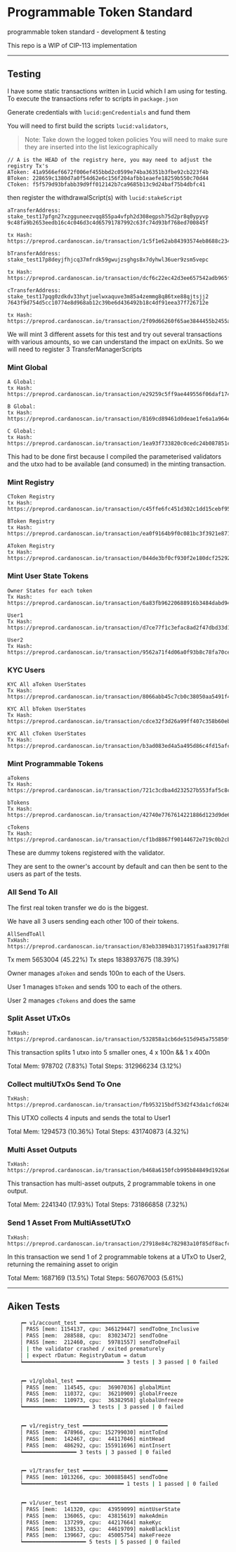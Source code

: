 # Programmable Token Standard

programmable token standard - development & testing

This repo is a WIP of CIP-113 implementation

--- 

## Testing

I have some static transactions written in Lucid which I am using for testing. To execute 
the transactions refer to scripts in `package.json`

Generate credentials with `lucid:genCredentials` and fund them

You will need to first build the scripts `lucid:validators`, 
> Note: Take down the logged token policies
> You will need to make sure they are inserted into the list lexicographically

```
// A is the HEAD of the registry here, you may need to adjust the registry Tx's
AToken: 41a9566ef6672f006ef455bbd2c0599e74ba36351b3fbe92cb223f4b
BToken: 228659c1380d7a0f54d62e6c156f204afbb1eaefe18259b550c70d44
CToken: f5f579d93bfabb39d9ff012142b7ca9685b13c9d24baf75b4dbfc41
```

then register the withdrawalScript(s) with `lucid:stakeScript`

```
aTransferAddress: stake_test17pfgn27xzgguneezvqq855pa4vfph2d308egpsh75d2pr8q0ypyvp
9c48fa9b2653eedb16c4c046d3c4d65791787992c63fc74d93bf768ed700845f

tx Hash: https://preprod.cardanoscan.io/transaction/1c5f1e62ab84393574eb8688c2343a5d855e0f12e1a613baafdd4f88599f7fad

bTransferAddress:
stake_test17p8deyjfhjcq37mfrdk59gwujzsghgs8x7dyhwl36uer9zsm5vepc

tx Hash: https://preprod.cardanoscan.io/transaction/dcf6c22ec42d3ee657542adb965f9acc1387c9efd88caa6bf93f0acea555924e

cTransferAddress: stake_test17pqg0zdkdv33hytjuelwxaquve3m85a4zemmg8q86txe88qjtsjj2
7643f9d754d5cc10774e8d968ab12c39be6d436492b18c4df91eea37f726712e

tx Hash: https://preprod.cardanoscan.io/transaction/2f09d66260f65ae3844455b2455ac08fdf291f363b8e484b4b9fca87bfe13834
```

We will mint 3 different assets for this test and try out several transactions with
various amounts, so we can understand the impact on exUnits.
So we will need to register 3 TransferManagerScripts

### Mint Global

```
A Global:
tx Hash: https://preprod.cardanoscan.io/transaction/e29259c5ff9ae449556f06daf17476aa4ef500fcfeb1c72f8f4660a821bcf95a

B Global:
tx Hash: https://preprod.cardanoscan.io/transaction/8169cd89461d0deae1fe6a1a964ee89a46eb0442f68c708bf846d28e5a9d1a40

C Global:
tx Hash: https://preprod.cardanoscan.io/transaction/1ea93f733820c0cedc24b087851c0ded452fa1627f2d512ec795fc64a6566399
```
This had to be done first because I compiled the parameterised validators and the utxo
had to be available (and consumed) in the minting transaction.

### Mint Registry

```
CToken Registry
tx Hash: https://preprod.cardanoscan.io/transaction/c45ffe6fc451d302c1dd15cebf951e70828247537a697e74ed847e7edac7e214

BToken Registry
tx Hash: https://preprod.cardanoscan.io/transaction/ea0f9164b9f0c081bc3f3921e87191707c93e89370f29cf123c6af650a4ce946

AToken Registry
tx Hash: https://preprod.cardanoscan.io/transaction/044de3bf0cf930f2e180dcf252926e3f2adb19a545f1ce496458529863fa28ec
```

### Mint User State Tokens

```
Owner States for each token
Tx Hash: https://preprod.cardanoscan.io/transaction/6a83fb96220688916b3484dabd9423d7079418610d4bb87465dd6c83f006bc17

User1 
Tx Hash: https://preprod.cardanoscan.io/transaction/d7ce77f1c3efac8ad2f47dbd33d165cc99f89da8821992b15bcdf6bb5fb7206e

User2 
Tx Hash: https://preprod.cardanoscan.io/transaction/9562a71f4d06a0f93b8c78fa70cea72c9da2a4de1a89fa3aaabd2a86f3a856a2
```

### KYC Users

```
KYC All aToken UserStates 
Tx Hash: https://preprod.cardanoscan.io/transaction/8066abb45c7cb0c38050aa5491f4c60e17b6be800c38824707052660a5e4f3b4

KYC All bToken UserStates
Tx Hash: https://preprod.cardanoscan.io/transaction/cdce32f3d26a99ff407c358b60ebec28131b04bbed11a2c3b337021598f932dc

KYC All cToken UserStates
Tx Hash: https://preprod.cardanoscan.io/transaction/b3ad083ed4a5a495d86c4fd15afc771452d800cd71faee9466848265897b7161
```

### Mint Programmable Tokens

```
aTokens
Tx Hash: https://preprod.cardanoscan.io/transaction/721c3cdba4d232527b553faf5c8cbe0b3405126f2db7a4e10a34785fb414da12

bTokens
Tx Hash: https://preprod.cardanoscan.io/transaction/42740e7767614221886d123d9de69c18dce1892ded6f85e86f12a771ac30fdb3

cTokens
Tx Hash: https://preprod.cardanoscan.io/transaction/cf1bd8867f90144672e719c0b2cbf4e2d13322d95122792afa89d634e4aeeb40
```

These are dummy tokens registered with the validator.

They are sent to the owner's account by default and can then be sent to the users as part
of the tests.

### All Send To All

The first real token transfer we do is the biggest.

We have all 3 users sending each other 100 of their tokens.

```
AllSendToAll
TxHash: https://preprod.cardanoscan.io/transaction/83eb33894b3171951faa83917f8be45f68202d7acb86cd42bc13e813628c9075
```

Tx mem   5653004    (45.22%)
Tx steps 1838937675 (18.39%)

Owner manages `aToken` and sends 100n to each of the Users.

User 1 manages `bToken` and sends 100 to each of the others.

User 2 manages `cTokens` and does the same

### Split Asset UTxOs

```
TxHash: https://preprod.cardanoscan.io/transaction/532858a1cb6de515d945a755850fc3d9712ea598fd5290a576b8930907d0a896
```

This transaction splits 1 utxo into 5 smaller ones, 4 x 100n && 1 x 400n

Total Mem:   978702     (7.83%)
Total Steps: 312966234  (3.12%)

### Collect multiUTxOs Send To One

```
TxHash: https://preprod.cardanoscan.io/transaction/fb953215bdf53d2f43da1cfd6246cebb80e017405351d2f35c0a007fa3720683
``` 

This UTXO collects 4 inputs and sends the total to User1

Total Mem:   1294573    (10.36%)
Total Steps: 431740873  (4.32%)

### Multi Asset Outputs

```
TxHash: https://preprod.cardanoscan.io/transaction/b468a6150fcb995b84849d1926a6fe2ee5d9d9996b27ddcb40d78c8f1acb8715
```

This transaction has multi-asset outputs, 2 programmable tokens in one output.

Total Mem: 2241340     (17.93%)
Total Steps: 731866858 (7.32%)

### Send 1 Asset From MultiAssetUTxO

```
TxHash: https://preprod.cardanoscan.io/transaction/27918e84c782983a10f85df8acfc405bdc7596017d492994e070297e084a3e67
```

In this transaction we send 1 of 2 programmable tokens at a UTxO to User2, returning the remaining asset to origin

Total Mem: 1687169     (13.5%)
Total Steps: 560767003 (5.61%)

---

## Aiken Tests

```sh
    ┍━ v1/account_test ━━━━━━━━━━━━━━━━━━━━━━━━━━━━━━━━━━━━━━
    │ PASS [mem: 1154137, cpu: 346129447] sendToOne_Inclusive
    │ PASS [mem:  288588, cpu:  83023472] sendToOne
    │ PASS [mem:  212460, cpu:  59781557] sendToOneFail
    │ | the validator crashed / exited prematurely
    │ | expect rDatum: RegistryDatum = datum
    ┕━━━━━━━━━━━━━━━━━━━━━━━━━━━━━━━━ 3 tests | 3 passed | 0 failed


    ┍━ v1/global_test ━━━━━━━━━━━━━━━━━━━━━━━━━━━━━━
    │ PASS [mem:  114545, cpu:  36907036] globalMint
    │ PASS [mem:  110372, cpu:  36210909] globalFreeze
    │ PASS [mem:  110973, cpu:  36382958] globalUnfreeze
    ┕━━━━━━━━━━━━━━━━━━━━━ 3 tests | 3 passed | 0 failed


    ┍━ v1/registry_test ━━━━━━━━━━━━━━━━━━━━━━━━━━━
    │ PASS [mem:  478966, cpu: 152799030] mintToEnd
    │ PASS [mem:  142467, cpu:  44117046] mintHead
    │ PASS [mem:  486292, cpu: 155911696] mintInsert
    ┕━━━━━━━━━━━━━━━━━ 3 tests | 3 passed | 0 failed


    ┍━ v1/transfer_test ━━━━━━━━━━━━━━━━━━━━━━━━━━━
    │ PASS [mem: 1013266, cpu: 300885845] sendToOne
    ┕━━━━━━━━━━━━━━━━━━━━━━━━━━━━━━━━ 1 tests | 1 passed | 0 failed


    ┍━ v1/user_test ━━━━━━━━━━━━━━━━━━━━━━━━━━━━━━━━━━━
    │ PASS [mem:  141320, cpu:  43959099] mintUserState
    │ PASS [mem:  136065, cpu:  43815619] makeAdmin
    │ PASS [mem:  137299, cpu:  44217664] makeKyc
    │ PASS [mem:  138533, cpu:  44619709] makeBlacklist
    │ PASS [mem:  139667, cpu:  45005754] makeFreeze
    ┕━━━━━━━━━━━━━━━━━━━━ 5 tests | 5 passed | 0 failed
```

